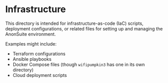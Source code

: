 # Infrastructure

This directory is intended for infrastructure-as-code (IaC) scripts, deployment configurations, or related files for setting up and managing the AnonSuite environment.

Examples might include:
- Terraform configurations
- Ansible playbooks
- Docker Compose files (though `wifipumpkin3` has one in its own directory)
- Cloud deployment scripts

